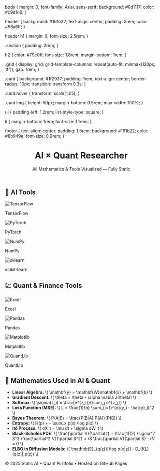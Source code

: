 body {
  margin: 0;
  font-family: Arial, sans-serif;
  background: #0d1117;
  color: #c9d1d9;
}

header {
  background: #161b22;
  text-align: center;
  padding: 2rem;
  color: #58a6ff;
}

header h1 {
  margin: 0;
  font-size: 2.5rem;
}

.section {
  padding: 2rem;
}

h2 {
  color: #79c0ff;
  font-size: 1.8rem;
  margin-bottom: 1rem;
}

.grid {
  display: grid;
  grid-template-columns: repeat(auto-fit, minmax(120px, 1fr));
  gap: 1rem;
}

.card {
  background: #1f2937;
  padding: 1rem;
  text-align: center;
  border-radius: 10px;
  transition: transform 0.3s;
}

.card:hover {
  transform: scale(1.05);
}

.card img {
  height: 50px;
  margin-bottom: 0.5rem;
  max-width: 100%;
}

ul {
  padding-left: 1.2rem;
  list-style-type: square;
}

li {
  margin-bottom: 1rem;
  font-size: 1.1rem;
}

footer {
  text-align: center;
  padding: 1.5rem;
  background: #161b22;
  color: #8b949e;
  font-size: 0.9rem;
}
<!DOCTYPE html>
<html lang="en">
<head>
  <meta charset="UTF-8" />
  <meta name="viewport" content="width=device-width, initial-scale=1.0"/>
  <title>AI × Quant Researcher</title>
  <link rel="stylesheet" href="style.css">
  <script src="https://polyfill.io/v3/polyfill.min.js?features=es6"></script>
  <script id="MathJax-script" async 
    src="https://cdn.jsdelivr.net/npm/mathjax@3/es5/tex-mml-chtml.js">
  </script>
</head>
<body>
  <header>
    <h1>AI × Quant Researcher</h1>
    <p>All Mathematics & Tools Visualized — Fully Static</p>
  </header>

  <section class="section">
    <h2>🔧 AI Tools</h2>
    <div class="grid">
      <div class="card"><img src="https://upload.wikimedia.org/wikipedia/commons/2/2d/Tensorflow_logo.svg" alt="TensorFlow"><p>TensorFlow</p></div>
      <div class="card"><img src="https://upload.wikimedia.org/wikipedia/commons/9/96/Pytorch_logo.png" alt="PyTorch"><p>PyTorch</p></div>
      <div class="card"><img src="https://upload.wikimedia.org/wikipedia/commons/3/31/NumPy_logo_2020.svg" alt="NumPy"><p>NumPy</p></div>
      <div class="card"><img src="https://upload.wikimedia.org/wikipedia/commons/3/3f/Scikit_learn_logo_small.svg" alt="sklearn"><p>scikit-learn</p></div>
    </div>
  </section>

  <section class="section">
    <h2>💹 Quant & Finance Tools</h2>
    <div class="grid">
      <div class="card"><img src="https://upload.wikimedia.org/wikipedia/commons/8/86/Excel_2013_logo.svg" alt="Excel"><p>Excel</p></div>
      <div class="card"><img src="https://upload.wikimedia.org/wikipedia/commons/1/10/Pandas_logo.svg" alt="Pandas"><p>Pandas</p></div>
      <div class="card"><img src="https://upload.wikimedia.org/wikipedia/commons/8/84/Matplotlib_icon.svg" alt="Matplotlib"><p>Matplotlib</p></div>
      <div class="card"><img src="https://upload.wikimedia.org/wikipedia/commons/f/fd/QuantLib.png" alt="QuantLib"><p>QuantLib</p></div>
    </div>
  </section>

  <section class="section math">
    <h2>📐 Mathematics Used in AI & Quant</h2>
    <ul>
      <li><strong>Linear Algebra:</strong> \( \mathbf{y} = \mathbf{W}\mathbf{x} + \mathbf{b} \)</li>
      <li><strong>Gradient Descent:</strong> \( \theta = \theta - \alpha \nabla J(\theta) \)</li>
      <li><strong>Softmax:</strong> \( \sigma(z_i) = \frac{e^{z_i}}{\sum_j e^{z_j}} \)</li>
      <li><strong>Loss Function (MSE):</strong> \( L = \frac{1}{n} \sum_{i=1}^{n}(y_i - \hat{y}_i)^2 \)</li>
      <li><strong>Bayes Theorem:</strong> \( P(A|B) = \frac{P(B|A) P(A)}{P(B)} \)</li>
      <li><strong>Entropy:</strong> \( H(p) = - \sum_x p(x) \log p(x) \)</li>
      <li><strong>Itô Process:</strong> \( dX_t = \mu dt + \sigma dW_t \)</li>
      <li><strong>Black-Scholes PDE:</strong> 
        \( \frac{\partial V}{\partial t} + \frac{1}{2} \sigma^2 S^2 \frac{\partial^2 V}{\partial S^2} + rS \frac{\partial V}{\partial S} - rV = 0 \)
      </li>
      <li><strong>ELBO in Diffusion Models:</strong> 
        \( \mathbb{E}_{q(z)}[\log p(x|z)] - D_{KL}(q(z)||p(z)) \)</li>
    </ul>
  </section>

  <footer>
    <p>© 2025 Static AI + Quant Portfolio • Hosted on GitHub Pages</p>
  </footer>
</body>
</html>

